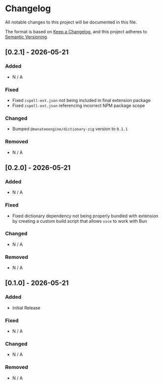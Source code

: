 # Changelog

All notable changes to this project will be documented in this file.

The format is based on [Keep a Changelog](https://keepachangelog.com/en/1.1.0/),
and this project adheres to [Semantic Versioning](https://semver.org/spec/v2.0.0.html).

## [0.2.1] - 2026-05-21

### Added

- N / A

### Fixed

- Fixed `cspell-ext.json` not being included in final extension package
- Fixed `cspell-ext.json` referencing incorrect NPM package scope

### Changed

- Bumped `@manateeengine/dictionary-zig` version to `0.1.1`

### Removed

- N / A

## [0.2.0] - 2026-05-21

### Added

- N / A

### Fixed

- Fixed dictionary dependency not being properly bundled with extension by creating a custom build
  script that allows `vsce` to work with Bun

### Changed

- N / A

### Removed

- N / A

## [0.1.0] - 2026-05-21

### Added

- Initial Release

### Fixed

- N / A

### Changed

- N / A

### Removed

- N / A
